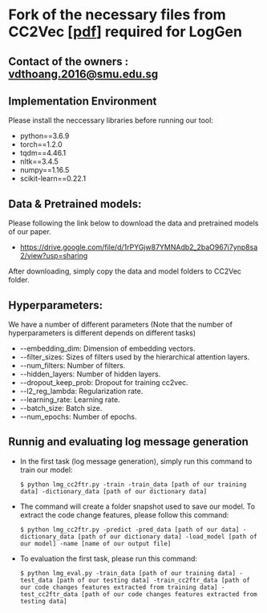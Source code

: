 # Fork of the necessary files from CC2Vec [[pdf](https://arxiv.org/pdf/2003.05620.pdf)] required for LogGen

## Contact of the owners : vdthoang.2016@smu.edu.sg

## Implementation Environment

Please install the neccessary libraries before running our tool:

- python==3.6.9
- torch==1.2.0
- tqdm==4.46.1
- nltk==3.4.5
- numpy==1.16.5
- scikit-learn==0.22.1

## Data & Pretrained models:

Please following the link below to download the data and pretrained models of our paper. 

- https://drive.google.com/file/d/1rPYGjw87YMNAdb2_2baO967i7ynp8sa2/view?usp=sharing

After downloading, simply copy the data and model folders to CC2Vec folder. 

## Hyperparameters:
We have a number of different parameters (Note that the number of hyperparameters is different depends on different tasks)

* --embedding_dim: Dimension of embedding vectors.
* --filter_sizes: Sizes of filters used by the hierarchical attention layers. 
* --num_filters: Number of filters. 
* --hidden_layers: Number of hidden layers. 
* --dropout_keep_prob: Dropout for training cc2vec. 
* --l2_reg_lambda: Regularization rate. 
* --learning_rate: Learning rate. 
* --batch_size: Batch size. 
* --num_epochs: Number of epochs. 

## Runnig and evaluating log message generation 

- In the first task (log message generation), simply run this command to train our model:

      $ python lmg_cc2ftr.py -train -train_data [path of our training data] -dictionary_data [path of our dictionary data]

- The command will create a folder snapshot used to save our model. To extract the code change features, please follow this command:

      $ python lmg_cc2ftr.py -predict -pred_data [path of our data] -dictionary_data [path of our dictionary data] -load_model [path of our model] -name [name of our output file]
      
- To evaluation the first task, please run this command:

      $ python lmg_eval.py -train_data [path of our training data] -test_data [path of our testing data] -train_cc2ftr_data [path of our code changes features extracted from training data] -test_cc2ftr_data [path of our code changes features extracted from testing data] 
